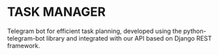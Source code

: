 # TASK MANAGER
Telegram bot for efficient task planning, developed using the python-telegram-bot library and integrated with our API based on Django REST framework.
